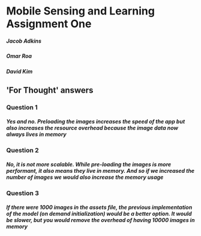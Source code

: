 # Mobile Sensing and Learning Assignment One

##### Jacob Adkins

##### Omar Roa

##### David Kim

## 'For Thought' answers

### Question 1

##### Yes and no. Preloading the images increases the speed of the app but also increases the resource overhead because the image data now always lives in memory

### Question 2

##### No, it is not more scalable. While pre-loading the images is more performant, it also means they live in memory. And so if we increased the number of images we would also increase the memory usage

### Question 3

##### If there were 1000 images in the assets file, the previous implementation of the model (on demand initialization) would be a better option. It would be slower, but you would remove the overhead of having 10000 images in memory
